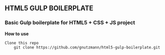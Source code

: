 ## HTML5 GULP BOILERPLATE ##

### Basic Gulp boilerplate for HTML5 + CSS + JS project ###

**How to use**

    Clone this repo
        git clone https://github.com/gnutzmann/html5-gulp-boilerplate.git
